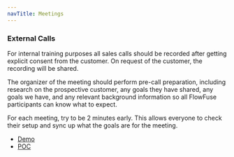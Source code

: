 ```yaml
---
navTitle: Meetings
---
```


### External Calls

For internal training purposes all sales calls should be recorded after getting
explicit consent from the customer. On request of the customer, the recording
will be shared.

The organizer of the meeting should perform pre-call preparation, including research on the prospective customer, any goals they have shared, any goals we have, and any relevant background information so all FlowFuse participants can know what to expect.

For each meeting, try to be 2 minutes early. This allows everyone to check their setup
and sync up what the goals are for the meeting.

- [Demo](.meetings/demo.md)
- [POC](./poc.md)
